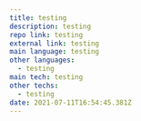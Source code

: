 ```yaml
---
title: testing
description: testing
repo link: testing
external link: testing
main language: testing
other languages:
  - testing
main tech: testing
other techs:
  - testing
date: 2021-07-11T16:54:45.381Z
---
```

